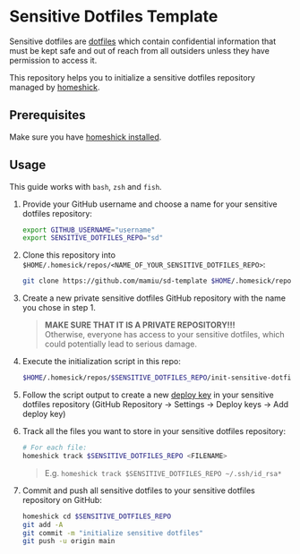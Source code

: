 # Sensitive Dotfiles Template

Sensitive dotfiles are [dotfiles](https://wiki.archlinux.org/title/Dotfiles) which contain confidential information that must be kept safe and out of reach from all outsiders unless they have permission to access it.

This repository helps you to initialize a sensitive dotfiles repository managed by [homeshick](https://github.com/andsens/homeshick).

## Prerequisites

Make sure you have [homeshick installed](https://github.com/andsens/homeshick/wiki/Installation).

## Usage

This guide works with `bash`, `zsh` and `fish`.

1. Provide your GitHub username and choose a name for your sensitive dotfiles repository:

   ```bash
   export GITHUB_USERNAME="username"
   export SENSITIVE_DOTFILES_REPO="sd"
   ```

2. Clone this repository into `$HOME/.homesick/repos/<NAME_OF_YOUR_SENSITIVE_DOTFILES_REPO>`:

   ```bash
   git clone https://github.com/mamiu/sd-template $HOME/.homesick/repos/$SENSITIVE_DOTFILES_REPO
   ```

3. Create a new private sensitive dotfiles GitHub repository with the name you chose in step 1.

   > **MAKE SURE THAT IT IS A PRIVATE REPOSITORY!!!**  
   > Otherwise, everyone has access to your sensitive dotfiles, which could potentially lead to serious damage.

4. Execute the initialization script in this repo:

   ```bash
   $HOME/.homesick/repos/$SENSITIVE_DOTFILES_REPO/init-sensitive-dotfiles.sh -u $GITHUB_USERNAME -r $SENSITIVE_DOTFILES_REPO
   ```

5. Follow the script output to create a new [deploy key](https://docs.github.com/en/developers/overview/managing-deploy-keys) in your sensitive dotfiles repository (GitHub Repository -> Settings -> Deploy keys -> Add deploy key)

6. Track all the files you want to store in your sensitive dotfiles repository:

   ```bash
   # For each file:
   homeshick track $SENSITIVE_DOTFILES_REPO <FILENAME>
   ```

   > E.g. `homeshick track $SENSITIVE_DOTFILES_REPO ~/.ssh/id_rsa*`

7. Commit and push all sensitive dotfiles to your sensitive dotfiles repository on GitHub:

   ```bash
   homeshick cd $SENSITIVE_DOTFILES_REPO
   git add -A
   git commit -m "initialize sensitive dotfiles"
   git push -u origin main
   ```

